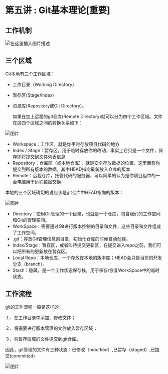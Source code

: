 # 第五讲 : Git基本理论[重要]



## 工作机制

![在这里插入图片描述](https://gitee.com/liangjie0509/MarkdownPhoto/raw/main/img/202205011156516.png)

## 三个区域

Git本地有三个工作区域：

* 工作目录（Working Directory）

* 暂存区(Stage/Index)

* 资源库(Repository或Git Directory)。

  如果在加上远程的git仓库(Remote Directory)就可以分为四个工作区域。文件在这四个区域之间的转换关系如下：

![图片](https://gitee.com/liangjie0509/MarkdownPhoto/raw/main/img/202205011115348.png)

- Workspace：工作区，就是你平时存放项目代码的地方
- Index / Stage：暂存区，用于临时存放你的改动，事实上它只是一个文件，保存即将提交到文件列表信息
- Repository：仓库区（或本地仓库），就是安全存放数据的位置，这里面有你提交到所有版本的数据。其中HEAD指向最新放入仓库的版本
- Remote：远程仓库，托管代码的服务器，可以简单的认为是你项目组中的一台电脑用于远程数据交换

本地的三个区域确切的说应该是git仓库中HEAD指向的版本：

![图片](https://gitee.com/liangjie0509/MarkdownPhoto/raw/main/img/202205011116264.png)

- Directory：使用Git管理的一个目录，也就是一个仓库，包含我们的工作空间和Git的管理空间。
- WorkSpace：需要通过Git进行版本控制的目录和文件，这些目录和文件组成了工作空间。
- .git：存放Git管理信息的目录，初始化仓库的时候自动创建。
- Index/Stage：暂存区，或者叫待提交更新区，在提交进入repo之前，我们可以把所有的更新放在暂存区。
- Local Repo：本地仓库，一个存放在本地的版本库；HEAD会只是当前的开发分支（branch）。
- Stash：隐藏，是一个工作状态保存栈，用于保存/恢复WorkSpace中的临时状态。

## 工作流程

git的工作流程一般是这样的：

１、在工作目录中添加、修改文件；

２、将需要进行版本管理的文件放入暂存区域；

３、将暂存区域的文件提交到git仓库。

因此，git管理的文件有三种状态：已修改（modified）,已暂存（staged）,已提交(committed)

![图片](https://gitee.com/liangjie0509/MarkdownPhoto/raw/main/img/202205011118004.jpeg)





